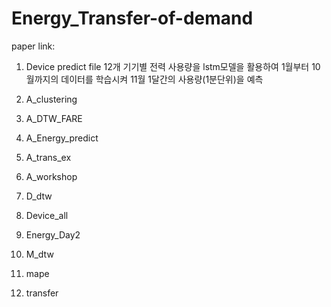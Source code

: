 # Energy_Transfer-of-demand

paper link:

1. Device predict file
12개 기기별 전력 사용량을 lstm모델을 활용하여 1월부터 10월까지의 데이터를 학습시켜 11월 1달간의 사용량(1분단위)을 예측

2. A_clustering
3. A_DTW_FARE
4. A_Energy_predict
5. A_trans_ex
6. A_workshop
7. D_dtw
8. Device_all
9. Energy_Day2
10. M_dtw
11. mape
12. transfer

